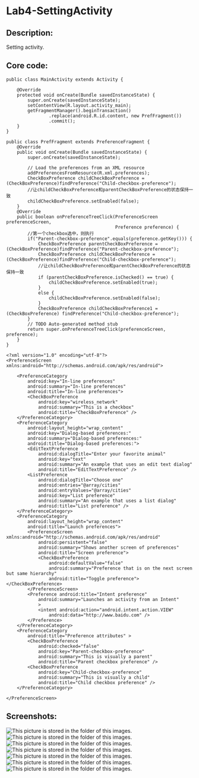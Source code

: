 # Lab4-SettingActivity
## Description: 
Setting activity.
## Core code:
```
public class MainActivity extends Activity {

    @Override
    protected void onCreate(Bundle savedInstanceState) {
        super.onCreate(savedInstanceState);
        setContentView(R.layout.activity_main);
        getFragmentManager().beginTransaction()
                .replace(android.R.id.content, new PrefFragment())
                .commit();
    }
}

public class PrefFragment extends PreferenceFragment {
    @Override
    public void onCreate(Bundle savedInstanceState) {
        super.onCreate(savedInstanceState);

        // Load the preferences from an XML resource
        addPreferencesFromResource(R.xml.preferences);
        CheckBoxPreference childCheckBoxPreference = (CheckBoxPreference)findPreference("Child-checkbox-preference");
        //让childCheckBoxPreference和parentCheckBoxPreference的状态保持一致
        childCheckBoxPreference.setEnabled(false);
    }
    @Override
    public boolean onPreferenceTreeClick(PreferenceScreen preferenceScreen,
                                         Preference preference) {
        //第一个checkbox选中，则执行
        if("Parent-checkbox-preference".equals(preference.getKey())) {
            CheckBoxPreference parentCheckBoxPreference = (CheckBoxPreference)findPreference("Parent-checkbox-preference");
            CheckBoxPreference childCheckBoxPreference = (CheckBoxPreference)findPreference("Child-checkbox-preference");
            //让childCheckBoxPreference和parentCheckBoxPreference的状态保持一致
            if (parentCheckBoxPreference.isChecked() == true) {
                childCheckBoxPreference.setEnabled(true);
            }
            else {
                childCheckBoxPreference.setEnabled(false);
            }
            CheckBoxPreference childCheckBoxPreference1 = (CheckBoxPreference) findPreference("Child-checkbox-preference");
        }
        // TODO Auto-generated method stub
        return super.onPreferenceTreeClick(preferenceScreen, preference);
    }
}

<?xml version="1.0" encoding="utf-8"?>
<PreferenceScreen xmlns:android="http://schemas.android.com/apk/res/android">

    <PreferenceCategory
        android:key="In-line preferences"
        android:summary="In-line preferences"
        android:title="In-line preferences">
        <CheckBoxPreference
            android:key="wireless_network"
            android:summary="This is a checkbox"
            android:title="CheckBoxPreference" />
    </PreferenceCategory>
    <PreferenceCategory
        android:layout_height="wrap_content"
        android:key="Dialog-based preferences:"
        android:summary="Dialog-based preferences:"
        android:title="Dialog-based preferences:">
        <EditTextPreference
            android:dialogTitle="Enter your favorite animal"
            android:key="text"
            android:summary="An example that uses an edit text dialog"
            android:title="EditTextPreference" />
        <ListPreference
            android:dialogTitle="Choose one"
            android:entries="@array/cities"
            android:entryValues="@array/cities"
            android:key="List preference"
            android:summary="An example that uses a list dialog"
            android:title="List preference" />
    </PreferenceCategory>
    <PreferenceCategory
        android:layout_height="wrap_content"
        android:title="Launch preferences">
        <PreferenceScreen xmlns:android="http://schemas.android.com/apk/res/android"
            android:persistent="false"
            android:summary="Shows another screen of preferences"
            android:title="Screen preference">
            <CheckBoxPreference
                android:defaultValue="false"
                android:summary="Preference that is on the next screen but same hierarchy"
                android:title="Toggle preference"></CheckBoxPreference>
        </PreferenceScreen>
        <Preference android:title="Intent preference"
            android:summary="Launches an activity from an Intent"
            >
            <intent android:action="android.intent.action.VIEW"
                android:data="http://www.baidu.com" />
        </Preference>
    </PreferenceCategory>
    <PreferenceCategory
        android:title="Preference attributes" >
        <CheckBoxPreference
            android:checked="false"
            android:key="Parent-checkbox-preference"
            android:summary="This is visually a parent"
            android:title="Parent checkbox preference" />
        <CheckBoxPreference
            android:key="Child-checkbox-preference"
            android:summary="This is visually a child"
            android:title="Child checkbox preference" />
    </PreferenceCategory>

</PreferenceScreen>
```
## Screenshots:<br>
![This picture is stored in the folder of this images.](https://github.com/huhuhuu/Lab4-SettingActivity/blob/master/images/main.PNG)<br>
![This picture is stored in the folder of this images.](https://github.com/huhuhuu/Lab4-SettingActivity/blob/master/images/EditTextPreference.PNG)<br>
![This picture is stored in the folder of this images.](https://github.com/huhuhuu/Lab4-SettingActivity/blob/master/images/ListPreference.PNG)<br>
![This picture is stored in the folder of this images.](https://github.com/huhuhuu/Lab4-SettingActivity/blob/master/images/ScreenPreference.PNG)<br>
![This picture is stored in the folder of this images.](https://github.com/huhuhuu/Lab4-SettingActivity/blob/master/images/IntentPreference.PNG)<br>
![This picture is stored in the folder of this images.](https://github.com/huhuhuu/Lab4-SettingActivity/blob/master/images/ParentChecked.PNG)<br>
![This picture is stored in the folder of this images.](https://github.com/huhuhuu/Lab4-SettingActivity/blob/master/images/ParentNoChecked.PNG)<br>
